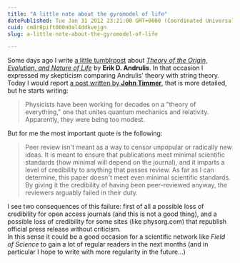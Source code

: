 ```yaml
---
title: "A little note about the gyromodel of life"
datePublished: Tue Jan 31 2012 23:21:00 GMT+0000 (Coordinated Universal Time)
cuid: cm8r8pift000n0al4ddkvejgn
slug: a-little-note-about-the-gyromodel-of-life

---
```



Some days ago I write [a little tumblrpost](http://ulaulaman.tumblr.com/post/16524929135/the-gyromodel-of-life-in-the-image-there-is-the) about [_Theory of the Origin, Evolution, and Nature of Life_](http://dx.doi.org/10.3390/life2010001) by **Erik D. Andrulis**. In that occasion I expressed my skepticism comparing Andrulis' theory with string theory. Today I would report [a post written by **John Timmer**](http://arstechnica.com/science/news/2012/01/how-the-craziest-fing-theory-of-everything-got-published-and-promoted.ars), that is more detailed, but he starts writing:

> Physicists have been working for decades on a "theory of everything," one that unites quantum mechanics and relativity. Apparently, they were being too modest.

But for me the most important quote is the following:

> Peer review isn't meant as a way to censor unpopular or radically new ideas. It is meant to ensure that publications meet minimal scientific standards (how minimal will depend on the journal), and it imparts a level of credibility to anything that passes review. As far as I can determine, this paper doesn't meet even minimal scientific standards. By giving it the credibility of having been peer-reviewed anyway, the reviewers arguably failed in their duty.

I see two consequences of this failure: first of all a possible loss of credibility for open access journals (and this is not a good thing), and a possible loss of credibility for some sites (like physorg.com) that republish official press release without criticism.  
In this sense it could be a good occasion for a scientific network like _Field of Science_ to gain a lot of regular readers in the next months (and in particular I hope to write with more regularity in the future...)